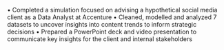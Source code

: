 •	Completed a simulation focused on advising a hypothetical social media client as a Data Analyst at Accenture
•	Cleaned, modelled and analyzed 7 datasets to uncover insights into content trends to inform strategic decisions
•	Prepared a PowerPoint deck and video presentation to communicate key insights for the client and internal stakeholders
